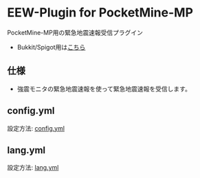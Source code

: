 # EEW-Plugin for PocketMine-MP
PocketMine-MP用の緊急地震速報受信プラグイン
- Bukkit/Spigot用は[こちら](https://github.com/HADAlove0202/EEW-Plugin-for-Bukkit)
## 仕様
- 強震モニタの緊急地震速報を使って緊急地震速報を受信します。
## config.yml
設定方法: [config.yml](resources/config.yml)
## lang.yml
設定方法: [lang.yml](resources/lang.yml)
